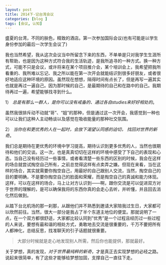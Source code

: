 ```yaml
---
layout: post
title: 2014下-记台湾会议
categories: [blog ]
tags: [会议, 认知]
---
```


盛夏的台湾，不同的肤色，精致的酒店。第一次参加国际会议(也有可能是以学生身份参加的最后一次学生会议了) 

我也当然希望，我从这次会议当中所留念下来的东西，不单单是只对我学生生涯所有帮助，也是因为这种方式符合我的生活轨迹，是我所追寻的一种方式。换一种方式，可能不只是会议，或许将来在某个项目推介会，某个培训会上，我希望把我所看重的、我所难以忘记、我之所以能在第一次开会就能结识到很多好朋友，或者很好地适应这种环境的原因。虽然现在想想，隔得时间有点长了，但是再写一遍其实也就是再过一遍自己。因为那时候的自己，是最期待的自己和在路中的自己。我期待再过一遍，希望能够找寻到什么。

1）	*总是有那么一群人，是你可以没有戒备的、通过各自studies来好好相处的*。

虽然我很排斥动不动就“哥”、“姐”的那种，但是通过这一次开会，我感觉到一种也可以让我们这种人主动畅谈以及感觉在吸收能量的那种社交氛围。

2）	*当你在和更优秀的人在一起时，会放下渴望认同感的迫切， 找回对世界的新奇*。

我们总是期待在更优秀的环境中学习提高，期待认识到更多优秀的人，当然也很期待和他们的交谈。这一次，也是真真切切在这样的环境中感受了下自己的表现和心态。当自己没有经历过一些事情，或者看清楚一些东西的区别的时候，我会在这样的场合就尝试掏空自己所有，之前总觉得这样有点卖弄之嫌。但现在来看，当在这样的场合，其实就需要你掏空自己，用最好的自己跟别人交流，当然，掏空自己的目的要明确，不是要你掏空自己的脸面和荣耀，而是掏空自己的真诚和能力体现。这样，可以在这样的场合，马上让对方认识到——啊，跟你交流是可以促进双方对于世界的理解的，是可以确保我将的东西你真的会走心去听，并听懂，并且回去消化然后做到。

从踏下台北机场的那一刹那，从跟他们并不熟悉到邀请大家陪我过生日，大家都可以欣然前往。当然，很大一部分是我占了半个东道主地位的便宜。那就说明了一点，在一个双方都很舒适，大家都比较认同到”优秀”是一个过程且经历过一些过程的人来说，要想有最和谐的相处方式，勇敢地去交流是很重要的，千万不要把所有人都神化，总结反思，找准聊天的引子话题就很重要。

 > 大部分时候就是走心地发现别人所需，然后你也能提供，那就最好。

关于梦想，真的发现，*对于世界最纯粹的新奇*，才是真正去实现梦想的必经之路。说起来很简单，有了这些才能够给梦想加固，支撑自己一直往下走。
